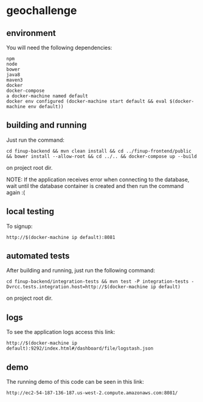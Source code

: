 # geochallenge

## environment

You will need the following dependencies:

	npm
	node
	bower
	java8
	maven3
	docker
	docker-compose
	a docker-machine named default
	docker env configured (docker-machine start default && eval $(docker-machine env default))

## building and running

Just run the command:
 
	cd finup-backend && mvn clean install && cd ../finup-frontend/public && bower install --allow-root && cd ../.. && docker-compose up --build

on project root dir.

NOTE: If the application receives error when connecting to the database, wait until the database container is created and then run the command again :(

## local testing

To signup:
	
	http://$(docker-machine ip default):8081

## automated tests

After building and running, just run the following command:

	cd finup-backend/integration-tests && mvn test -P integration-tests -Dvrcc.tests.integration.host=http://$(docker-machine ip default)

on project root dir.

## logs

To see the application logs access this link:

	http://$(docker-machine ip default):9292/index.html#/dashboard/file/logstash.json

## demo

The running demo of this code can be seen in this link:

	http://ec2-54-187-136-187.us-west-2.compute.amazonaws.com:8081/